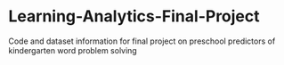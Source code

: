 # Learning-Analytics-Final-Project
Code and dataset information for final project on preschool predictors of kindergarten word problem solving
